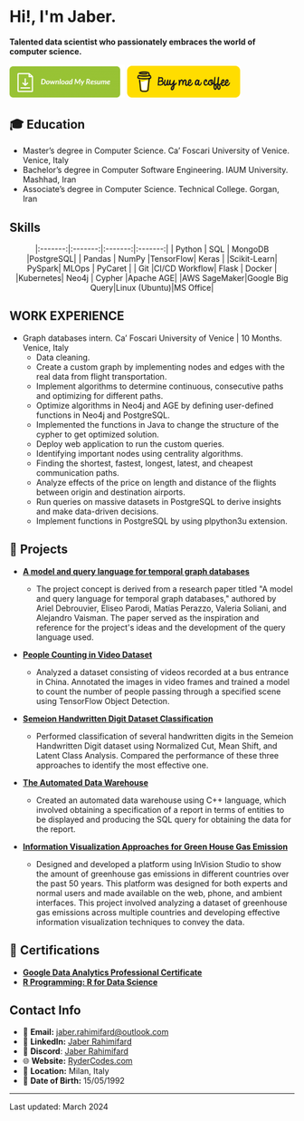 # Hi!, I'm Jaber.
**Talented data scientist who passionately embraces the world of computer science.**
<p>
<a href="https://drive.google.com/file/d/1HPcBIje6uYeJEuNmBhTNIzAlZvp0Rwuk/view?usp=sharing"><img src="https://github.com/rydercodes/rydercodes/blob/main/resume.png" width="204"/></a>
<a href="https://www.buymeacoffee.com/Jaberbk"><img src="https://github.com/rydercodes/rydercodes/blob/main/LP2wQCJL.png" width="200"/></a>
</p>

## :mortar_board: Education

- Master’s degree in Computer Science. Ca’ Foscari University of Venice. Venice, Italy
- Bachelor’s degree in Computer Software Engineering. IAUM University. Mashhad, Iran
- Associate’s degree in Computer Science. Technical College. Gorgan, Iran
## Skills
<div align="center">


|:-------:|:-------:|:-------:|:-------:|
|  Python |   SQL   | MongoDB |PostgreSQL|
|  Pandas |  NumPy  |TensorFlow|  Keras  |
|Scikit-Learn| PySpark|  MLOps  | PyCaret |
|   Git   |CI/CD Workflow| Flask |  Docker |
|Kubernetes|  Neo4j  |  Cypher |Apache AGE|
|AWS SageMaker|Google Big Query|Linux (Ubuntu)|MS Office|

</div>

## WORK EXPERIENCE
- Graph databases intern. Ca’ Foscari University of Venice | 10 Months. Venice, Italy
  - Data cleaning.
  - Create a custom graph by implementing nodes and edges with the real data from flight transportation.
  - Implement algorithms to determine continuous, consecutive paths and optimizing for different paths.
  - Optimize algorithms in Neo4j and AGE by defining user-defined functions in Neo4j and PostgreSQL.
  - Implemented the functions in Java to change the structure of the cypher to get optimized solution.
  - Deploy web application to run the custom queries.
  - Identifying important nodes using centrality algorithms.
  - Finding the shortest, fastest, longest, latest, and cheapest communication paths.
  - Analyze effects of the price on length and distance of the flights between origin and destination airports.
  - Run queries on massive datasets in PostgreSQL to derive insights and make data-driven decisions.
  - Implement functions in PostgreSQL by using plpython3u extension.
## :file_folder: Projects

- [**A model and query language for temporal graph databases**](https://github.com/rydercodes/TemporalGraph.git)
  - The project concept is derived from a research paper titled "A model and query language for temporal graph databases," authored by Ariel Debrouvier, Eliseo Parodi, Matías Perazzo, Valeria Soliani, and Alejandro Vaisman. The paper served as the inspiration and reference for the project's ideas and the development of the query language used.

- [**People Counting in Video Dataset**](https://github.com/rydercodes/Counting-People.git)
  - Analyzed a dataset consisting of videos recorded at a bus entrance in China. Annotated the images in video frames and trained a model to count the number of people passing through a specified scene using TensorFlow Object Detection.

- [**Semeion Handwritten Digit Dataset Classification**](https://github.com/rydercodes/Semeion-Handwritten-Digit-Dataset-Classification.git)
  - Performed classification of several handwritten digits in the Semeion Handwritten Digit dataset using Normalized Cut, Mean Shift, and Latent Class Analysis. Compared the performance of these three approaches to identify the most effective one.

- [**The Automated Data Warehouse**](https://github.com/rydercodes/Automated-Data-Warehouse.git)
  - Created an automated data warehouse using C++ language, which involved obtaining a specification of a report in terms of entities to be displayed and producing the SQL query for obtaining the data for the report.

- [**Information Visualization Approaches for Green House Gas Emission**](https://github.com/rydercodes/-Information-Visualization-Approaches-for-Green-House-Gas-Emission.git)
  - Designed and developed a platform using InVision Studio to show the amount of greenhouse gas emissions in different countries over the past 50 years. This platform was designed for both experts and normal users and made available on the web, phone, and ambient interfaces. This project involved analyzing a dataset of greenhouse gas emissions across multiple countries and developing effective information visualization techniques to convey the data.

## :scroll: Certifications

- [**Google Data Analytics Professional Certificate**](https://coursera.org/verify/professional-cert/XK6WGWBXX7ZR)
- [**R Programming: R for Data Science**](http://ude.my/UC-68848489-46e3-48e2-9a47-d845673e131e)

## Contact Info
- 📧 **Email:** [jaber.rahimifard@outlook.com](mailto:jaber.rahimifard@outlook.com)
- 🔗 **LinkedIn:** [Jaber Rahimifard](https://www.linkedin.com/in/jaber-rahimifard/)
- 🔗 **Discord**: [Jaber Rahimifard](https://discordapp.com/users/1055999182369984522)
- 🌐 **Website:** [RyderCodes.com](https://RyderCodes.com)
- 📍 **Location:** Milan, Italy
- 📆 **Date of Birth:** 15/05/1992
---
Last updated: March 2024
